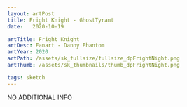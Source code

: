 ```yaml
---
layout: artPost
title: Fright Knight - GhostTyrant
date:   2020-10-19

artTitle: Fright Knight
artDesc: Fanart - Danny Phantom
artYear: 2020
artPath: /assets/sk_fullsize/fullsize_dpFrightNight.png
artThumb: /assets/sk_thumbnails/thumb_dpFrightNight.png

tags: sketch
---
```


NO ADDITIONAL INFO